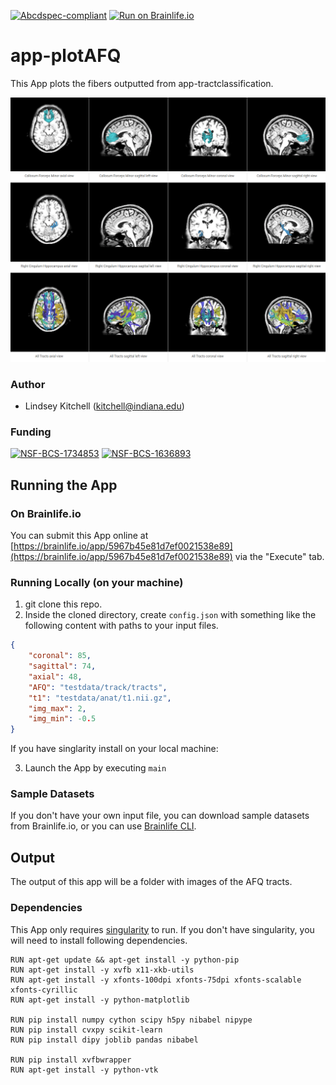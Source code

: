 [![Abcdspec-compliant](https://img.shields.io/badge/ABCD_Spec-v1.1-green.svg)](https://github.com/brain-life/abcd-spec)
[![Run on Brainlife.io](https://img.shields.io/badge/Brainlife-bl.app.145-blue.svg)](https://doi.org/10.25663/brainlife.app.145)

# app-plotAFQ

This App plots the fibers outputted from app-tractclassification.

![screenshot](screenshot.png)

### Author
- Lindsey Kitchell (kitchell@indiana.edu)


### Funding 
[![NSF-BCS-1734853](https://img.shields.io/badge/NSF_BCS-1734853-blue.svg)](https://nsf.gov/awardsearch/showAward?AWD_ID=1734853)
[![NSF-BCS-1636893](https://img.shields.io/badge/NSF_BCS-1636893-blue.svg)](https://nsf.gov/awardsearch/showAward?AWD_ID=1636893)

## Running the App 

### On Brainlife.io

You can submit this App online at [https://brainlife.io/app/5967b45e81d7ef0021538e89](https://brainlife.io/app/5967b45e81d7ef0021538e89) via the "Execute" tab.

### Running Locally (on your machine)

1. git clone this repo.
2. Inside the cloned directory, create `config.json` with something like the following content with paths to your input files.

```json
{
    "coronal": 85,
    "sagittal": 74,
    "axial": 48,
    "AFQ": "testdata/track/tracts",
    "t1": "testdata/anat/t1.nii.gz",
    "img_max": 2,
    "img_min": -0.5
}
```
If you have singlarity install on your local machine:

3. Launch the App by executing `main`

### Sample Datasets

If you don't have your own input file, you can download sample datasets from Brainlife.io, or you can use [Brainlife CLI](https://github.com/brain-life/cli).

## Output

The output of this app will be a folder with images of the AFQ tracts.

### Dependencies

This App only requires [singularity](https://www.sylabs.io/singularity/) to run. If you don't have singularity, you will need to install following dependencies.  

```
RUN apt-get update && apt-get install -y python-pip
RUN apt-get install -y xvfb x11-xkb-utils
RUN apt-get install -y xfonts-100dpi xfonts-75dpi xfonts-scalable xfonts-cyrillic
RUN apt-get install -y python-matplotlib

RUN pip install numpy cython scipy h5py nibabel nipype
RUN pip install cvxpy scikit-learn
RUN pip install dipy joblib pandas nibabel

RUN pip install xvfbwrapper
RUN apt-get install -y python-vtk
```

